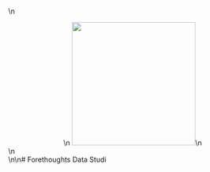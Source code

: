 <br />\n<center>\n  <img src="https://github.com/Forethoughts/forethoughts-datastudio/raw/master/docs/_static/forethoughts-datastudio-logo.png" width="250px"/>\n</center>\n<br />\n\n# Forethoughts Data Studi